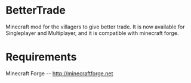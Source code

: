 BetterTrade
===========

Minecraft mod for the villagers to give better trade. It is now available for Singleplayer and Multiplayer, and it is compatible with minecraft forge.

Requirements
===========

Minecraft Forge -- http://minecraftforge.net
